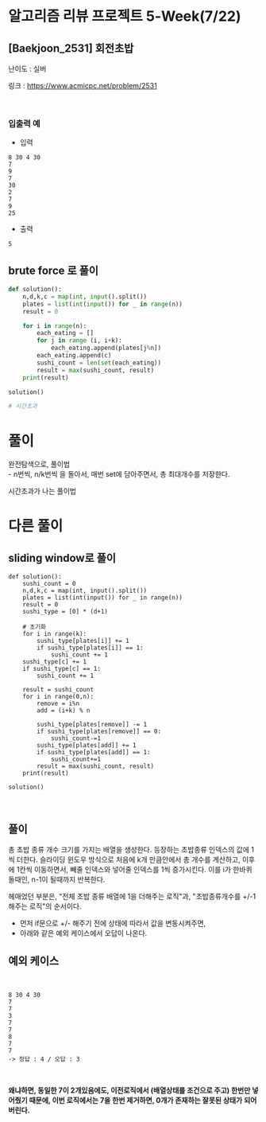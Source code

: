 # 알고리즘 리뷰 프로젝트 5-Week(7/22)

## [Baekjoon_2531] 회전초밥

난이도 : 실버

링크 : https://www.acmicpc.net/problem/2531


<br/>

### 입출력 예
- 입력
```commandline
8 30 4 30
7
9
7
30
2
7
9
25
```
- 출력
```commandline
5
```

## brute force 로 풀이

```python
def solution():
    n,d,k,c = map(int, input().split())
    plates = list(int(input()) for _ in range(n))
    result = 0

    for i in range(n):
        each_eating = []
        for j in range (i, i+k):
            each_eating.append(plates[j%n])
        each_eating.append(c)
        sushi_count = len(set(each_eating))
        result = max(sushi_count, result)
    print(result)

solution()

# 시간초과
```
# 풀이
완전탐색으로, 풀이법 <br/>
    - n번씩, n/k번씩 을 돌아서, 매번 set에 담아주면서, 총 최대개수를 저장한다.

시간초과가 나는 풀이법

# 다른 풀이

## sliding window로 풀이

```commandline
def solution():
    sushi_count = 0
    n,d,k,c = map(int, input().split())
    plates = list(int(input()) for _ in range(n))
    result = 0
    sushi_type = [0] * (d+1)

    # 초기화
    for i in range(k):
        sushi_type[plates[i]] += 1
        if sushi_type[plates[i]] == 1:
            sushi_count += 1
    sushi_type[c] += 1
    if sushi_type[c] == 1:
        sushi_count += 1

    result = sushi_count
    for i in range(0,n):
        remove = i%n
        add = (i+k) % n

        sushi_type[plates[remove]] -= 1
        if sushi_type[plates[remove]] == 0:
            sushi_count-=1
        sushi_type[plates[add]] += 1
        if sushi_type[plates[add]] == 1:
            sushi_count+=1
        result = max(sushi_count, result)
    print(result)

solution()
```

<br/>

## 풀이
총 초밥 종류 개수 크기를 가지는 배열을 생성한다.
등장하는 초밥종류 인덱스의 값에 1씩 더한다.
슬라이딩 윈도우 방식으로 처음에 k개 만큼안에서 총 개수를 계산하고, 이후에
1칸씩 이동하면서, 빼줄 인덱스와 넣어줄 인덱스를 1씩 증가시킨다.
이를 i가 한바퀴 돌때인, n-1이 될때까지 반복한다.

헤매었던 부분은,
"전체 초밥 종류 배열에 1을 더해주는 로직"과, "초밥종류개수를 +/-1해주는 로직"의 순서이다.
- 먼저 if문으로 +/- 해주기 전에 상태에 따라서 값을 변동시켜주면,
- 아래와 같은 예외 케이스에서 오답이 나온다.

## 예외 케이스
<br/>

```commandline
8 30 4 30
7
7
3
7
7
8
7
7
-> 정답 : 4 / 오답 : 3
```

<br/>


**왜냐하면, 동일한 7이 2개있음에도, 이전로직에서 (배열상태를 조건으로 주고) 한번만 넣어줬기 때문에,
이번 로직에서는 7을 한번 제거하면, 0개가 존재하는 잘못된 상태가 되어버린다.**

